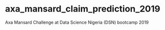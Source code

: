 # axa_mansard_claim_prediction_2019
Axa Mansard Challenge at Data Science Nigeria (DSN) bootcamp 2019
